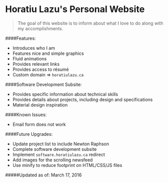 # Horatiu Lazu's Personal Website
> The goal of this website is to inform about what I love to do along with my accomplishments.

####Features:
* Introduces who I am
* Features nice and simple graphics
* Fluid animations
* Provides relevant links
* Provides access to résumé 
* Custom domain => `horatiulazu.ca`

####Software Development Subsite:
* Provides specific information about technical skills
* Provides details about projects, including design and specifications
* Material design inspiration

####Known Issues:
* Email form does not work

####Future Upgrades:
* Update project list to include Newton Raphson
* Complete software development subsite
* Implement `software.horatiulazu.ca` redirect
* Add images for the scrolling newsfeed
* Use minify to reduce footprint on HTML/CSS/JS files

#####Updated as of: March 17, 2016